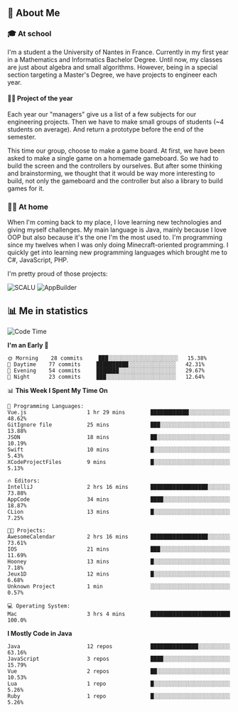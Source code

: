 ## 👀 About Me

### 🎓 At school

I'm a student a the University of Nantes in France. Currently in my first year in a Mathematics and Informatics Bachelor Degree. Until now, my classes are just about algebra and small algorithms. However, being in a special section targeting a Master's Degree, we have projects to engineer each year. 

#### 🔧🔬 Project of the year

Each year our "managers" give us a list of a few subjects for our engineering projects. Then we have to make small groups of students (~4 students on average). And return a prototype before the end of the semester.

This time our group, choose to make a game board. At first, we have been asked to make a single game on a homemade gameboard. So we had to build the screen and the controllers by ourselves. 
But after some thinking and brainstorming, we thought that it would be way more interesting to build, not only the gameboard and the controller but also a library to build games for it.

### 👨‍💻 At home

When I'm coming back to my place, I love learning new technologies and giving myself challenges. My main language is Java, mainly because I love OOP but also because it's the one I'm the most used to. I'm programming since my twelves when I was only doing Minecraft-oriented programming.  I quickly get into learning new programming languages which brought me to C#, JavaScript, PHP. 

I'm pretty proud of those projects:

![SCALU](https://github-readme-stats.vercel.app/api/pin?username=renardfute&repo=SCALU)
![AppBuilder](https://github-readme-stats.vercel.app/api/pin?username=pulsedev2&repo=AppBuilder)

## 📊 Me in statistics
<!--START_SECTION:waka-->
![Code Time](http://img.shields.io/badge/Code%20Time-35%20hrs%2051%20mins-blue)

**I'm an Early 🐤** 

```text
🌞 Morning    28 commits     ███░░░░░░░░░░░░░░░░░░░░░░   15.38% 
🌆 Daytime    77 commits     ██████████░░░░░░░░░░░░░░░   42.31% 
🌃 Evening    54 commits     ███████░░░░░░░░░░░░░░░░░░   29.67% 
🌙 Night      23 commits     ███░░░░░░░░░░░░░░░░░░░░░░   12.64%

```


📊 **This Week I Spent My Time On** 

```text
💬 Programming Languages: 
Vue.js                   1 hr 29 mins        ████████████░░░░░░░░░░░░░   48.62% 
GitIgnore file           25 mins             ███░░░░░░░░░░░░░░░░░░░░░░   13.88% 
JSON                     18 mins             ██░░░░░░░░░░░░░░░░░░░░░░░   10.19% 
Swift                    10 mins             █░░░░░░░░░░░░░░░░░░░░░░░░   5.43% 
XCodeProjectFiles        9 mins              █░░░░░░░░░░░░░░░░░░░░░░░░   5.13%

🔥 Editors: 
IntelliJ                 2 hrs 16 mins       ██████████████████░░░░░░░   73.88% 
AppCode                  34 mins             ████░░░░░░░░░░░░░░░░░░░░░   18.87% 
CLion                    13 mins             █░░░░░░░░░░░░░░░░░░░░░░░░   7.25%

🐱‍💻 Projects: 
AwesomeCalendar          2 hrs 16 mins       ██████████████████░░░░░░░   73.61% 
IOS                      21 mins             ███░░░░░░░░░░░░░░░░░░░░░░   11.69% 
Hooney                   13 mins             █░░░░░░░░░░░░░░░░░░░░░░░░   7.18% 
Jeux1D                   12 mins             █░░░░░░░░░░░░░░░░░░░░░░░░   6.68% 
Unknown Project          1 min               ░░░░░░░░░░░░░░░░░░░░░░░░░   0.57%

💻 Operating System: 
Mac                      3 hrs 4 mins        █████████████████████████   100.0%

```

**I Mostly Code in Java** 

```text
Java                     12 repos            ███████████████░░░░░░░░░░   63.16% 
JavaScript               3 repos             ████░░░░░░░░░░░░░░░░░░░░░   15.79% 
Vue                      2 repos             ██░░░░░░░░░░░░░░░░░░░░░░░   10.53% 
Lua                      1 repo              █░░░░░░░░░░░░░░░░░░░░░░░░   5.26% 
Ruby                     1 repo              █░░░░░░░░░░░░░░░░░░░░░░░░   5.26%

```



<!--END_SECTION:waka-->
